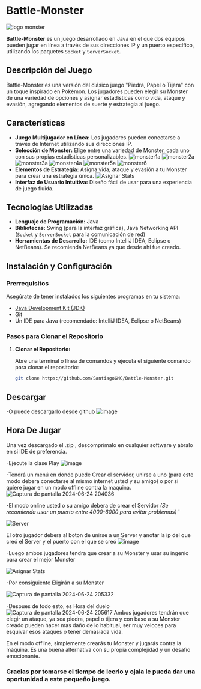 # Battle-Monster
![logo monster](https://github.com/SantiagoGMG/Battle-Monster/assets/144493546/6f5bb332-b5a5-47fe-acc2-0975ba9f46ee)

**Battle-Monster** es un juego desarrollado en Java en el que dos equipos pueden jugar en línea a través de sus direcciones IP y un puerto específico, utilizando los paquetes `Socket` y `ServerSocket`.

## Descripción del Juego

Battle-Monster es una versión del clásico juego "Piedra, Papel o Tijera" con un toque inspirado en Pokémon. Los jugadores pueden elegir su Monster de una variedad de opciones y asignar estadísticas como vida, ataque y evasión, agregando elementos de suerte y estrategia al juego.

## Características

- **Juego Multijugador en Línea:** Los jugadores pueden conectarse a través de Internet utilizando sus direcciones IP.
- **Selección de Monster:** Elige entre una variedad de Monster, cada uno con sus propias estadísticas personalizables.
![monster1a](https://github.com/SantiagoGMG/Battle-Monster/assets/144493546/547207a6-fb86-45cb-ac83-72d92483adb4)
![monster2a](https://github.com/SantiagoGMG/Battle-Monster/assets/144493546/7ae60e4f-0c9b-4c36-b540-c98602ea7825)
![monster3a](https://github.com/SantiagoGMG/Battle-Monster/assets/144493546/a7d137ba-5cfb-49c9-ab38-43633edef990)
![monster4a](https://github.com/SantiagoGMG/Battle-Monster/assets/144493546/459cae61-f628-470f-94f8-0287731bfee4)
![monster5a](https://github.com/SantiagoGMG/Battle-Monster/assets/144493546/48fc0bed-ffb6-4092-a165-a35d1a44b6c1)
![monster6](https://github.com/SantiagoGMG/Battle-Monster/assets/144493546/c7e1cb8d-1605-4124-b747-15869e101fe1)
- **Elementos de Estrategia:** Asigna vida, ataque y evasión a tu Monster para crear una estrategia única.
![Asignar Stats](https://github.com/SantiagoGMG/Battle-Monster/assets/144493546/a2ce9fcb-eccc-40e0-9a29-47d2059c78fe)
- **Interfaz de Usuario Intuitiva:** Diseño fácil de usar para una experiencia de juego fluida.

## Tecnologías Utilizadas

- **Lenguaje de Programación:** Java
- **Bibliotecas:** Swing (para la interfaz gráfica), Java Networking API (`Socket` y `ServerSocket` para la comunicación de red)
- **Herramientas de Desarrollo:** IDE (como IntelliJ IDEA, Eclipse o NetBeans). Se recomienda NetBeans ya que desde ahí fue creado.

## Instalación y Configuración

### Prerrequisitos

Asegúrate de tener instalados los siguientes programas en tu sistema:

- [Java Development Kit (JDK)](https://www.oracle.com/java/technologies/javase-jdk11-downloads.html)
- [Git](https://git-scm.com/downloads)
- Un IDE para Java (recomendado: IntelliJ IDEA, Eclipse o NetBeans)

### Pasos para Clonar el Repositorio

1. **Clonar el Repositorio:**

   Abre una terminal o línea de comandos y ejecuta el siguiente comando para clonar el repositorio:

   ```sh
   git clone https://github.com/SantiagoGMG/Battle-Monster.git

## Descargar

-O puede descargarlo desde github
![image](https://github.com/SantiagoGMG/Battle-Monster/assets/144493546/7e39b54c-2973-4d7f-b540-99f388096808)

## Hora De Jugar
Una vez descargado el .zip , descomprimalo en cualquier software y abralo en si IDE de preferencia.

-Ejecute la clase Play
![image](https://github.com/SantiagoGMG/Battle-Monster/assets/144493546/1f49260b-5c04-40c5-82b2-b4f4d931a6fe)

-Tendrá un menú en donde puede Crear el servidor, unirse a uno (para este modo debera conectarse al mismo internet usted y su amigo) o por si quiere jugar en un modo offline contra la maquina.
![Captura de pantalla 2024-06-24 204036](https://github.com/SantiagoGMG/Battle-Monster/assets/144493546/3552807d-8ca7-4b4e-a85a-eb56e765ba35)

-El modo online usted o su amigo debera de crear el Servidor *(Se recomienda usar un puerto entre 4000-6000 para evitar problemas)¨*


![Server](https://github.com/SantiagoGMG/Battle-Monster/assets/144493546/42fb10ea-44e1-41d7-be0a-c6f90180b8bc)

El otro jugador debera al boton de unirse a un Server y anotar la ip del que creó el Server y el puerto con el que se creó
![image](https://github.com/SantiagoGMG/Battle-Monster/assets/144493546/55eaa2c8-9905-422f-84c3-3fd38598b7dd)

-Luego ambos jugadores tendra que crear a su Monster y usar su ingenio para crear el mejor Monster


![Asignar Stats](https://github.com/SantiagoGMG/Battle-Monster/assets/144493546/a2ce9fcb-eccc-40e0-9a29-47d2059c78fe)

-Por consiguiente Eligirán a su Monster


![Captura de pantalla 2024-06-24 205332](https://github.com/SantiagoGMG/Battle-Monster/assets/144493546/5e15e62d-c88e-4bc3-b159-e41b6ab71c16)

-Despues de todo esto, es Hora del duelo
![Captura de pantalla 2024-06-24 205617](https://github.com/SantiagoGMG/Battle-Monster/assets/144493546/54c0d66e-d264-4959-9859-4549f79963a0)
Ambos jugadores tendrán que elegir un ataque, ya sea piedra, papel o tijera y con base a su Monster creado pueden hacer mas daño de lo habitual, ser muy veloces para esquivar esos ataques o tener demasiada vida.

En el modo offline, simplemente crearás tu Monster y jugarás contra la máquina. Es una buena alternativa con su propia complejidad y un desafío emocionante.

### Gracias por tomarse el tiempo de leerlo y ojala le pueda dar una oportunidad a este pequeño juego.

